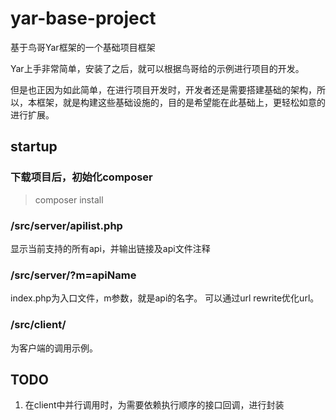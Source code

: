 # yar-base-project

基于鸟哥Yar框架的一个基础项目框架

Yar上手非常简单，安装了之后，就可以根据鸟哥给的示例进行项目的开发。

但是也正因为如此简单，在进行项目开发时，开发者还是需要搭建基础的架构，所以，本框架，就是构建这些基础设施的，目的是希望能在此基础上，更轻松如意的进行扩展。

## startup
### 下载项目后，初始化composer
> composer install

### /src/server/apilist.php
显示当前支持的所有api，并输出链接及api文件注释

### /src/server/?m=apiName
index.php为入口文件，m参数，就是api的名字。 可以通过url rewrite优化url。

### /src/client/ 
为客户端的调用示例。

## TODO
1. 在client中并行调用时，为需要依赖执行顺序的接口回调，进行封装
